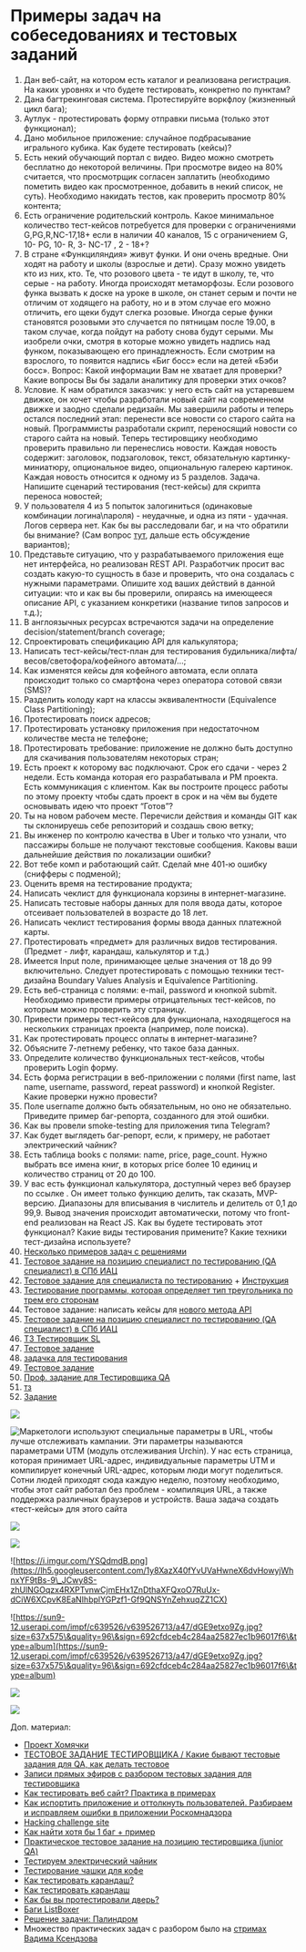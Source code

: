 # Примеры задач на собеседованиях и тестовых заданий

1. Дан веб-сайт, на котором есть каталог и реализована регистрация. На каких уровнях и что будете тестировать, конкретно по пунктам?
2. Дана багтрекинговая система. Протестируйте воркфлоу (жизненный цикл бага);
3. Аутлук - протестировать форму отправки письма (только этот функционал);
4. Дано мобильное приложение: случайное подбрасывание игрального кубика. Как будете тестировать (кейсы)?
5. Есть некий обучающий портал с видео. Видео можно смотреть бесплатно до некоторой величины. При просмотре видео на 80% считается, что просмотрщик согласен заплатить (необходимо пометить видео как просмотренное, добавить в некий список, не суть). Необходимо накидать тестов, как проверить просмотр 80% контента;
6. Есть ограничение родительский контроль. Какое минимальное количество тест-кейсов потребуется для проверки с ограничениями G,PG,R,NC-17,18+ если в наличии 40 каналов, 15 с ограничением G, 10- PG, 10- R, 3- NC-17 , 2 - 18+?
7. В стране «Функциляндия» живут функи. И они очень вредные. Они ходят на работу и школы (взрослые и дети). Сразу можно увидеть кто из них, кто. Те, что розового цвета - те идут в школу, те, что серые - на работу. Иногда происходят метаморфозы. Если розового функа вызвать к доске на уроке в школе, он станет серым и почти не отличим от ходящего на работу, но и в этом случае его можно отличить, его щеки будут слегка розовые. Иногда серые функи становятся розовыми это случается по пятницам после 19.00, в таком случае, когда пойдут на работу снова будут серыми. Мы изобрели очки, смотря в которые можно увидеть надпись над функом, показывающею его принадлежность. Если смотрим на взрослого, то появится надпись «Биг босс» если на детей «Бэби босс». Вопрос: Какой информации Вам не хватает для проверки? Какие вопросы Вы бы задали аналитику для проверки этих очков?
8. Условие. К нам обратился заказчик: у него есть сайт на устаревшем движке, он хочет чтобы разработали новый сайт на современном движке и заодно сделали редизайн. Мы завершили работы и теперь остался последний этап: перенести все новости со старого сайта на новый. Программисты разработали скрипт, переносящий новости со старого сайта на новый. Теперь тестировщику необходимо проверить правильно ли перенеслись новости. Каждая новость содержит: заголовок, подзаголовок, текст, обязательную картинку-миниатюру, опциональное видео, опциональную галерею картинок. Каждая новость относится к одному из 5 разделов. Задача. Напишите сценарий тестирования (тест-кейсы) для скрипта переноса новостей;
9. У пользователя 4 из 5 попыток залогиниться (одинаковые комбинации логина\пароля) - неудачные, и одна из пяти - удачная. Логов сервера нет. Как бы вы расследовали баг, и на что обратили бы внимание? (Сам вопрос [тут](https://t.me/qa\_ru/177013), дальше есть обсуждение вариантов);
10. Представьте ситуацию, что у разрабатываемого приложения еще нет интерфейса, но реализован REST API. Разработчик просит вас создать какую-то сущность в базе и проверить, что она создалась с нужными параметрами. Опишите ход ваших действий в данной ситуации: что и как вы бы проверили, опираясь на имеющееся описание API, с указанием конкретики (название типов запросов и т.д.);
11. В англоязычных ресурсах встречаются задачи на определение decision/statement/branch coverage;
12. Спроектировать спецификацию API для калькулятора;
13. Написать тест-кейсы/тест-план для тестирования будильника/лифта/весов/светофора/кофейного автомата/…;
14. Как изменятся кейсы для кофейного автомата, если оплата происходит только со смартфона через оператора сотовой связи (SMS)?
15. Разделить колоду карт на классы эквивалентности (Equivalence Class Partitioning);
16. Протестировать поиск адресов;
17. Протестировать установку приложения при недостаточном количестве места не телефоне;
18. Протестировать требование: приложение не должно быть доступно для скачивания пользователям некоторых стран;
19. Есть проект к которому вас подключают. Срок его сдачи - через 2 недели. Есть команда которая его разрабатывала и РМ проекта. Есть коммуникация с клиентом. Как вы построите процесс работы по этому проекту чтобы сдать проект в срок и на чём вы будете основывать идею что проект “Готов”?
20. Ты на новом рабочем месте. Перечисли действия и команды GIT как ты склонируешь себе репозиторий и создашь свою ветку;
21. Вы инженер по контролю качества в Uber и только что узнали, что пассажиры больше не получают текстовые сообщения. Каковы ваши дальнейшие действия по локализации ошибки?
22. Вот тебе комп и работающий сайт. Сделай мне 401-ю ошибку (снифферы с подменой);
23. Оценить время на тестирование продукта;
24. Написать чеклист для функционала корзины в интернет-магазине.
25. Написать тестовые наборы данных для поля ввода даты, которое отсеивает пользователей в возрасте до 18 лет.
26. Написать чеклист тестирования формы ввода данных платежной карты.
27. Протестировать «предмет» для различных видов тестирования. (Предмет - лифт, карандаш, калькулятор и т.д.)
28. Имеется Input поле, принимающее целые значения от 18 до 99 включительно. Следует протестировать с помощью техники тест-дизайна Boundary Values ​​Analysis и Equivalence Partitioning.
29. Есть веб-страница с полями: e-mail, password и кнопкой submit. Необходимо привести примеры отрицательных тест-кейсов, по которым можно проверить эту страницу.
30. Привести примеры тест-кейсов для функционала, находящегося на нескольких страницах проекта (например, поле поиска).
31. Как протестировать процесс оплаты в интернет-магазине?
32. Объясните 7-летнему ребенку, что такое база данных.
33. Определите количество функциональных тест-кейсов, чтобы проверить Login форму.
34. Есть форма регистрации в веб-приложении с полями (first name, last name, username, password, repeat password) и кнопкой Register. Какие проверки нужно провести?
35. Поле username должно быть обязательным, но оно не обязательно. Приведите пример баг-репорта, созданного для этой ошибки.
36. Как вы провели smoke-testing для приложения типа Telegram?
37. Как будет выглядеть баг-репорт, если, к примеру, не работает электрический чайник?
38. Есть таблица books с полями: name, price, page\_count. Нужно выбрать все имена книг, в которых price более 10 единиц и количество страниц от 20 до 100.
39. У вас есть функционал калькулятора, доступный через веб браузер по ссылке . Он имеет только функцию делить, так сказать, MVP-версию. Диапазоны для вписывания в числитель и делитель от 0,1 до 99,9. Вывод значения происходит автоматически, потому что front-end реализован на React JS. Как вы будете тестировать этот функционал? Какие виды тестирования примените? Какие техники тест-дизайна используете?
40. [Несколько примеров задач с решениями](https://drive.google.com/file/d/1bUoYe6KeNO8bR3hhv-9ChuNPo0CwG1PX/view)
41. [Тестовое задание на позицию специалист по тестированию (QA специалист) в СПб ИАЦ](https://docs.google.com/document/u/0/d/1xJuebAdcFSBQtVpmvWjjkPDXLalvx2gAjd8Fhe\_UTg4/mobilebasic)
42. [Тестовое задание для специалиста по тестированию](https://docs.google.com/document/d/19wWZLQNDe8DSHZ8BAuX-DFa62SRYBy3qOKJAgqCqqQs/edit#) + [Инструкция](https://docs.google.com/document/d/18289fUEOSX1pmaLVBFmOMf32s1vAd5uVOLiTNoaLB40/edit#)
43. [Тестирование программы, которая определяет тип треугольника по трем его сторонам](https://playground.learnqa.ru/puzzle/triangle)
44. Тестовое задание: написать кейсы для [нового метода API](https://disk.yandex.ru/i/esax6PM2rZxLTw)
45. [Тестовое задание на позицию специалист по тестированию (QA специалист) в СПб ИАЦ](https://docs.google.com/document/u/0/d/1kQ\_WOYty6\_2jO4b8avLsIbRKl\_wEYAxaLINPglZXYg4/mobilebasic)
46. [ТЗ Тестировщик SL](https://docs.google.com/document/d/1SJkIiqpkRsRLuAO3bp3aSK82Idy6jnlhBYXK1fnfLcY/edit)
47. [Тестовое задание](https://docs.google.com/document/d/1mk89HloPcct0DxeHX9DtyVbZ9GpuGaCczoTq9Pemuk0/edit)
48. [задачка для тестирования](https://software-testing.ru/forum/index.php?/topic/16123-zadachka-dlia-testirovaniia/)
49. [Тестовое задание](https://docs.google.com/document/d/1ZL5EtUXHr-eDFop86JbsDNOpM-t7GVXlDchKtVJ1U\_c/edit)
50. [Проф. задание для Тестировщика QA](https://telegra.ph/Prof-zadanie-dlya-Testirovshchika-QA-09-09)
51. [тз](https://docs.google.com/document/d/1H2DyCiIerU7cBvXeEQCDbUOL743jyhe5DbMpX\_RqSSM/mobilebasic)
52. [Задание](https://docs.google.com/document/d/1faHFLLjdmoC52pBbyCBu273WBPJR-PSw\_xHZwvP2NIw/edit)

![](https://lh4.googleusercontent.com/t3VTSFS-rfFGnSTYY\_kXosUjqoExz92wzOx70umiN6WwgXetpdztYmt3xJ5QpOmmcehJUmoKy2APFdcNb3r2l-OTibXXFJd6V2lqsXSI\_FItk40gTycOUjoKNBpVgWABHJHSKsz4)

![Маркетологи используют специальные параметры в URL, чтобы лучше отслеживать кампании. Эти параметры называются параметрами UTM (модуль отслеживания Urchin). У нас есть страница, которая принимает URL-адрес, индивидуальные параметры UTM и компилирует конечный URL-адрес, которым люди могут поделиться. Сотни людей приходят сюда каждую неделю, поэтому необходимо, чтобы этот сайт работал без проблем - компиляция URL, а также поддержка различных браузеров и устройств. Ваша задача создать «тест-кейсы» для этого сайта](https://lh3.googleusercontent.com/r7OIJBOVa6VnlwPDZPNSEltolLWES-EGCWViIsyz1z\_MNSPnG5HZZs46uQXi2JD3jsfUru3yzFNrgmj6cd6BtpGUwPku\_u6pI9q2zAAvqdobRGYK-ecun9yNY-BBHJT6nBdKiiec)

![](https://lh4.googleusercontent.com/fK1w\_Z5yugxiKb1bJjctR\_OH8Yjy6bBMAEAyd-b56gHz3AUMVfDyYvkHckZEymBaT9axCem2wdSlVAIikgo3ohXLzwztJaWlwi0-5Xsf\_iytC6bkmZZYdVkbok47JxaEFG0GzLGt)

![](https://lh4.googleusercontent.com/qhrKfp9-hCcxWISuBuUm7cb52vdh\_uv9e20ehWj7fGSrfY1b-fnY0hO\_ZK2Youkk7CfnVgPWzwGgPr4Ohyv1GtfSZS8zTbSwqN98wNHIsuSpMDhxaJjc90yGq8c\_MTb-K3WpVEXm)

![https://i.imgur.com/YSQdmdB.png](https://lh5.googleusercontent.com/1y8XazX40fYvUVaHwneX6dvHowyjWhnxYF9tBs-9\_JCwy8S-zhUlNGOqzx4RXPTvnwCjmEHx1ZnDthaXFQxoO7RuUx-dCiW6XCpvK8EaNIhbplYGPzf1-Gf9QNSYnZehxuqZZ1CX)

![https://sun9-12.userapi.com/impf/c639526/v639526713/a47/dGE9etxo9Zg.jpg?size=637x575\&quality=96\&sign=692cfdceb4c284aa25827ec1b96017f6\&type=album](https://sun9-12.userapi.com/impf/c639526/v639526713/a47/dGE9etxo9Zg.jpg?size=637x575\&quality=96\&sign=692cfdceb4c284aa25827ec1b96017f6\&type=album)

![](https://lh3.googleusercontent.com/YWyjMbseI3vRYKMefpy\_XtNsizwzxhdWs0l8FxMivLB3BYyb0G1a-zGw06KMBXKUntoL0lemzrNxqa49l1DN3uMOE8h6o0xgU4qpccTDpWaogddCsXSitS2Q1kutwEtkNahjZzzL)

![](https://lh5.googleusercontent.com/xV3F1E1LjxPvnPBz0d4j2GSTxnCR\_2JQ7IMaZ\_lsE7QqWjY25VwrHctffEG3t1mnq3\_fr5c4lq9IxwjEIuGRkJlvI9NFqDn2BjrcU4UPRgXu9EhxPCGecZZf0CcsJjf6JfNXbNTQ)

Доп. материал:

* [Проект Хомячки](https://software-testing.ru/forum/index.php?/forum/736-proekt-khomiachki/)
* [ТЕСТОВОЕ ЗАДАНИЕ ТЕСТИРОВЩИКА / Какие бывают тестовые задания для QA, как делать тестовое](https://www.youtube.com/watch?v=q75avN98ibg\&feature=youtu.be\&ab\_channel=AlphaITSchool)
* [Записи прямых эфиров с разбором тестовых задания для тестировщика](https://www.youtube.com/playlist?list=PLKbJd47Kcbjtjxj9HrDWcT\_tR5ZJ-yjzn)
* [Как тестировать веб сайт? Практика в примерах](https://www.youtube.com/watch?v=7jsO95MEkC0)
* [Как испортить приложение и оттолкнуть пользователей. Разбираем и исправляем ошибки в приложении Роскомнадзора](https://vc.ru/design/224426-kak-isportit-prilozhenie-i-ottolknut-polzovateley-razbiraem-i-ispravlyaem-oshibki-v-prilozhenii-roskomnadzora)
* [Hacking challenge site](https://hack.ainfosec.com)
* [Как найти хотя бы 1 баг + пример](https://www.youtube.com/watch?v=eS\_dn64GuaQ)
* [Практическое тестовое задание на позицию тестировщика (junior QA)](https://www.youtube.com/watch?v=3Ufo23ylSPU)
* [Тестируем электрический чайник](https://www.learnqa.ru/tpost/6xpsluumu1-testiruem-elektricheskii-chainik)
* [Тестирование чашки для кофе](https://vk.com/topic-28941412\_29428317)
* [Как тестировать карандаш?](https://www.youtube.com/watch?v=Erctsy6i0zo)
* [Как тестировать карандаш](https://www.youtube.com/watch?v=HWmDx8AD4eU)
* [Как бы вы протестировали дверь?](https://tproger.ru/quiz/kak-by-vy-protestirovali-dver/)
* [Баги ListBoxer](https://software-testing.ru/forum/index.php?/topic/37944-bagi-listboxer/)
* [Решение задачи: Палиндром](http://ap-test-team.blogspot.com/2011/08/blog-post.html)
* Множество практических задач с разбором было на [стримах Вадима Ксендзова](https://www.youtube.com/channel/UC6hNNlCXv1ZgdGpziNf83RA/videos)
